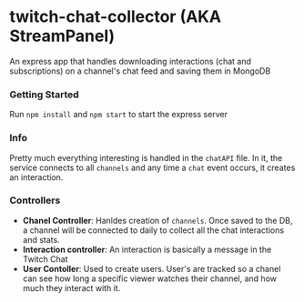 # twitch-chat-collector (AKA StreamPanel)
An express app that handles downloading interactions (chat and subscriptions) on a channel's chat feed and saving them in MongoDB

### Getting Started

Run `npm install` and `npm start` to start the express server


### Info
Pretty much everything interesting is handled in the `chatAPI` file. In it, the service connects to all `channels` and any time a `chat` event occurs, it creates an interaction.

### Controllers
- **Chanel Controller**: Hanldes creation of `channels`. Once saved to the DB, a channel will be connected to daily to collect all the chat interactions and stats.
- **Interaction controller**: An interaction is basically a message in the Twitch Chat
- **User Contoller**: Used to create users. User's are tracked so a chanel can see how long a specific viewer watches their channel, and how much they interact with it.
